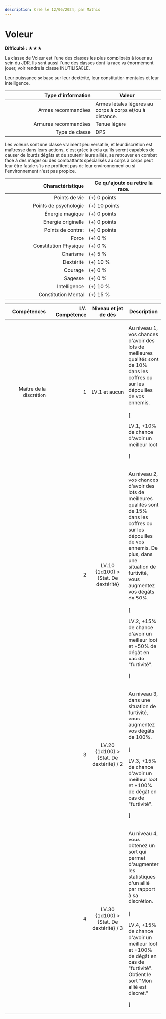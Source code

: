 ```yaml
---
description: Créé le 12/06/2024, par Mathis
---
```


# Voleur

**Difficulté :** ★★★



La classe de Voleur est l'une des classes les plus compliqués à jouer au sein du JDR. Ils sont aussi l'une des classes dont la race va énormément jouer, voir rendre la classe INUTILISABLE.

Leur puissance se base sur leur dextérité, leur constitution mentales et leur intelligence.

<table><thead><tr><th width="269" align="right">Type d'information</th><th>Valeur</th></tr></thead><tbody><tr><td align="right">Armes recommandées</td><td>Armes létales légères au corps à corps et/ou à distance.</td></tr><tr><td align="right">Armures recommandées</td><td>Tenue légère</td></tr><tr><td align="right">Type de classe</td><td>DPS</td></tr></tbody></table>

Les voleurs sont une classe vraiment peu versatile, et leur discrétion est maîtresse dans leurs actions, c'est grâce à cela qu'ils seront capables de causer de lourds dégâts et de soutenir leurs alliés, se retrouver en combat face à des mages ou des combattants spécialisés au corps à corps peut leur être fatale s'ils ne profitent pas de leur environnement ou si l'environnement n'est pas propice.

<table><thead><tr><th width="247" align="right">Charactéristique</th><th>Ce qu'ajoute ou retire la race.</th></tr></thead><tbody><tr><td align="right">Points de vie</td><td>(+) 0 points</td></tr><tr><td align="right">Points de psychologie</td><td>(+) 10 points</td></tr><tr><td align="right">Énergie magique</td><td>(+) 0 points</td></tr><tr><td align="right">Énergie originelle</td><td>(+) 0 points</td></tr><tr><td align="right">Points de contrat</td><td>(+) 0 points</td></tr><tr><td align="right">Force</td><td>(+) 0 %</td></tr><tr><td align="right">Constitution Physique</td><td>(+) 0 %</td></tr><tr><td align="right">Charisme</td><td>(+) 5 %</td></tr><tr><td align="right">Dextérité</td><td>(+) 10 %</td></tr><tr><td align="right">Courage</td><td>(+) 0 %</td></tr><tr><td align="right">Sagesse</td><td>(+) 0 %</td></tr><tr><td align="right">Intelligence</td><td>(+) 10 %</td></tr><tr><td align="right">Constitution Mental</td><td>(+) 15 %</td></tr></tbody></table>

<table><thead><tr><th width="160" align="right">Compétences</th><th width="153" align="right">LV. Compétence</th><th width="179" align="center">Niveau et jet de dés</th><th>Description</th></tr></thead><tbody><tr><td align="right">Maître de la discrétion</td><td align="right">1</td><td align="center">LV.1 et aucun</td><td><p>Au niveau 1, vos chances d'avoir des lots de meilleures qualités sont de 10% dans les coffres ou sur les dépouilles de vos ennemis.<br><br>[</p><p>LV.1, +10% de chance d'avoir un meilleur loot</p><p>]</p></td></tr><tr><td align="right"></td><td align="right">2</td><td align="center">LV.10<br>{1d100} > {Stat. De dextérité}</td><td><p>Au niveau 2, vos chances d'avoir des lots de meilleures qualités sont de 15% dans les coffres ou sur les dépouilles de vos ennemis. De plus, dans une situation de furtivité, vous augmentez vos dégâts de 50%.<br><br>[</p><p>LV.2, +15% de chance d'avoir un meilleur loot et +50% de dégât en cas de "furtivité".</p><p>]</p></td></tr><tr><td align="right"></td><td align="right">3</td><td align="center">LV.20<br>{1d100} > {Stat. De dextérité} / 2</td><td><p>Au niveau 3, dans une situation de furtivité, vous augmentez vos dégâts de 100%.<br><br>[</p><p>LV.3, +15% de chance d'avoir un meilleur loot et +100% de dégât en cas de "furtivité".</p><p>]</p></td></tr><tr><td align="right"></td><td align="right">4</td><td align="center">LV.30<br>{1d100} > {Stat. De dextérité} / 3</td><td><p>Au niveau 4, vous obtenez un sort qui permet d'augmenter les statistiques d'un allié par rapport à sa discrétion.<br><br>[</p><p>LV.4, +15% de chance d'avoir un meilleur loot et +100% de dégât en cas de "furtivité". Obtient le sort "Mon allié est discret."</p><p>]</p></td></tr></tbody></table>
